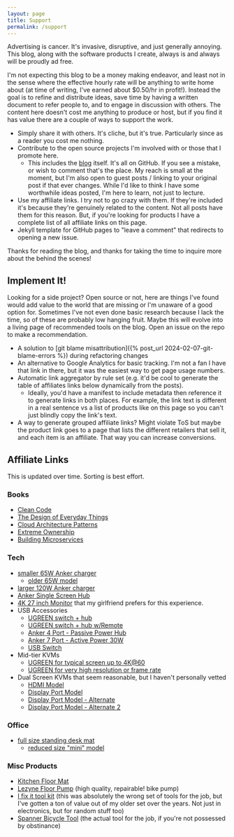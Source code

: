 ```yaml
---
layout: page
title: Support
permalink: /support
---
```


Advertising is cancer. It's invasive, disruptive, and just generally annoying. This blog, along with the software products I create, always is and always will be proudly ad free.

I'm not expecting this blog to be a money making endeavor, and least not in the sense where the effective hourly rate will be anything to write home about (at time of writing, I've earned about $0.50/hr in profit!). Instead the goal is to refine and distribute ideas, save time by having a written document to refer people to, and to engage in discussion with others. The content here doesn't cost me anything to produce or host, but if you find it has value there are a couple of ways to support the work.

- Simply share it with others. It's cliche, but it's true. Particularly since as a reader you cost me nothing.
- Contribute to the open source projects I'm involved with or those that I promote here.
    - This includes the [blog](https://github.com/LittleBoxOfSunshine/ghastlypropositions.github.io) itself. It's all on GitHub. If you see a mistake, or wish to comment that's the place. My reach is small at the moment, but I'm also open to guest posts / linking to your original post if that ever changes. While I'd like to think I have some worthwhile ideas posted, I'm here to learn, not just to lecture.
- Use my affiliate links. I try not to go crazy with them. If they're included it's because they're genuinely related to the content. Not all posts have them for this reason. But, if you're looking for products I have a complete list of all affiliate links on this page.
- Jekyll template for GitHub pages to "leave a comment" that redirects to opening a new issue.

Thanks for reading the blog, and thanks for taking the time to inquire more about the behind the scenes!

## Implement It!

Looking for a side project? Open source or not, here are things I've found would add value to the world that are missing or I'm unaware of a good option for. Sometimes I've not even done basic research because I lack the time, so of these are probably low hanging fruit. Maybe this will evolve into a living page of recommended tools on the blog. Open an issue on the repo to make a recommendation.

- A solution to [git blame misattribution]({% post_url 2024-02-07-git-blame-errors %}) during refactoring changes
- An alternative to Google Analytics for basic tracking. I'm not a fan I have that link in there, but it was the easiest way to get page usage numbers.
- Automatic link aggregator by rule set (e.g. it'd be cool to generate the table of affiliates links below dynamically from the posts).
    - Ideally, you'd have a manifest to include metadata then reference it to generate links in both places. For example, the link text is different in a real sentence vs a list of products like on this page so you can't just blindly copy the link's text.
- A way to generate grouped affiliate links? Might violate ToS but maybe the product link goes to a page that lists the different retailers that sell it, and each item is an affiliate. That way you can increase conversions.

## Affiliate Links

This is updated over time. Sorting is best effort.

### Books

- [Clean Code](https://www.amazon.com/Clean-Code-Handbook-Software-Craftsmanship-ebook/dp/B001GSTOAM/ref=sr_1_1?crid=I2HAIMHSI9W&amp;keywords=clean+code&amp;qid=1701498174&amp;sprefix=clean+cod%252Caps%252C274&amp;sr=8-1&_encoding=UTF8&tag=ghastlypropos-20&linkCode=ur2&linkId=d3b1317b50f58b183ff03464d56a4606&camp=1789&creative=9325)
- [The Design of Everyday Things](https://www.amazon.com/Design-Everyday-Things-Revised-Expanded-ebook/dp/B00E257T6C/ref=tmm_kin_swatch_0?_encoding=UTF8&amp;qid=1701498408&amp;sr=8-1&_encoding=UTF8&tag=ghastlypropos-20&linkCode=ur2&linkId=9a4bd7a7f9bafb73beb39e262d1d7dec&camp=1789&creative=9325)
- [Cloud Architecture Patterns](https://www.amazon.com/Cloud-Architecture-Patterns-Using-Microsoft-ebook/dp/B009G8PYY4/ref=sr_1_1?crid=1Z19TII6U9MVD&amp;keywords=cloud+architecture+patterns&amp;qid=1701498489&amp;sprefix=CLOUD+ARCHITEC%252Caps%252C177&amp;sr=8-1&_encoding=UTF8&tag=ghastlypropos-20&linkCode=ur2&linkId=4392ab419e2e309e63faaf56589d422c&camp=1789&creative=9325)
- [Extreme Ownership](https://www.amazon.com/Extreme-Ownership-U-S-Navy-SEALs-ebook/dp/B0739PYQSS/ref=tmm_kin_swatch_0?_encoding=UTF8&amp;qid=1701498537&amp;sr=8-1&_encoding=UTF8&tag=ghastlypropos-20&linkCode=ur2&linkId=bd33d09e6830305c3030a0cd81b33537&camp=1789&creative=9325)
- [Building Microservices](https://www.amazon.com/Building-Microservices-Sam-Newman-ebook/dp/B09B5L4NVT/ref=sr_1_1?crid=EJN8JS45JGG0&amp;keywords=building+microservices&amp;qid=1701498602&amp;sprefix=building+microservices%252Caps%252C142&amp;sr=8-1&_encoding=UTF8&tag=ghastlypropos-20&linkCode=ur2&linkId=a7a380c058973d3801d72f4362f4e3e0&camp=1789&creative=9325)

### Tech

- [smaller 65W Anker charger](https://amzn.to/3SgI8RD)
    - [older 65W model](https://amzn.to/3SgI8RD)
- [larger 120W Anker charger](https://amzn.to/3uao3o4)
- [Anker Single Screen Hub](https://www.amazon.com/gp/product/B087QZVQJX/ref=ppx_yo_dt_b_search_asin_title?ie=UTF8&amp;th=1&_encoding=UTF8&tag=ghastlypropos-20&linkCode=ur2&linkId=a3f2afb561d1f4ea1c0b21d756ff7220&camp=1789&creative=9325)
- [4K 27 inch Monitor](https://www.amazon.com/LG-27UN850-W-DisplayHDR-Borderless-Adjustable/dp/B08CVTTNN4/ref=sr_1_3?crid=30E4ZAZ8BJM0W&amp;keywords=lg%252B4k%252Bmonitor%252B27%252Binch&amp;qid=1705961646&amp;sprefix=lg%252B4k%252Bmonitor%252B27%252Binc%252Caps%252C124&amp;sr=8-3&amp;th=1&_encoding=UTF8&tag=ghastlypropos-20&linkCode=ur2&linkId=6943ffe903587a6b1cc29df9ccb1cdb7&camp=1789&creative=9325) that my girlfriend prefers for this experience.
- USB Accessories
    - [UGREEN switch + hub](https://amzn.to/42ic3NK)
    - [UGREEN switch + hub w/Remote](https://amzn.to/496Pqyc)
    - [Anker 4 Port - Passive Power Hub](https://amzn.to/42miNdO)
    - [Anker 7 Port - Active Power 30W](https://amzn.to/49c292O)
    - [USB Switch](https://amzn.to/3UhuyjB)
- Mid-tier KVMs
    - [UGREEN for typical screen up to 4K@60](https://amzn.to/42brbg9)
    - [UGREEN for very high resolution or frame rate ](https://amzn.to/3HAWasr)
- Dual Screen KVMs that seem reasonable, but I haven't personally vetted
    - [HDMI Model](https://amzn.to/4beDJaE)
    - [Display Port Model](https://amzn.to/3SgI8RD)
    - [Display Port Model - Alternate](https://amzn.to/3HyMU83)
    - [Display Port Model - Alternate 2](https://amzn.to/3w1fe0c)

### Office

- [full size standing desk mat](https://amzn.to/3SzI29e)
    - [reduced size "mini" model](https://amzn.to/42d4x72)

### Misc Products

- [Kitchen Floor Mat](https://amzn.to/48PqJqb)
- [Lezyne Floor Pump](https://www.amazon.com/LEZYNE-Steel-Drive-Floor-Gloss/dp/B07CQ2HLF2/ref=sr_1_5?crid=A5879KKMHQX2&amp;keywords=lezyne+floor+pump&amp;qid=1695693494&amp;sprefix=lezyne+floor+pump%252Caps%252C145&amp;sr=8-5&_encoding=UTF8&tag=ghastlypropos-20&linkCode=ur2&linkId=e0db55127e8fc600411b089d0424006c&camp=1789&creative=9325) (high quality, repairable! bike pump)
- [I fix it tool kit](https://www.amazon.com/iFixit-Pro-Tech-Toolkit-Electronics/dp/B01GF0KV6G/ref=sr_1_3?crid=Z75G04XGVOUV&amp;keywords=ifixit+tool+kit&amp;qid=1695693639&amp;sprefix=i+fix+it%252Caps%252C161&amp;sr=8-3&_encoding=UTF8&tag=ghastlypropos-20&linkCode=ur2&linkId=7e660bce01a81f36968f7c19933fecf3&camp=1789&creative=9325) (this was absolutely the wrong set of tools for the job, but I've gotten a ton of value out of my older set over the years. Not just in electronics, but for random stuff too)
- [Spanner Bicycle Tool](https://www.amazon.com/Park-Tool-SPA-2-Cluster-Spanner/dp/B001B6LNRQ/ref=sr_1_6?crid=3NW2RZYX0L4LZ&amp;keywords=park%252Btool%252Bspanner%252Bwrench&amp;qid=1695693688&amp;sprefix=park%252Btool%252Bspanner%252Caps%252C142&amp;sr=8-6&amp;th=1&_encoding=UTF8&tag=ghastlypropos-20&linkCode=ur2&linkId=8c59c93909024b480d1f9615228a4027&camp=1789&creative=9325") (the actual tool for the job, if you're not possessed by obstinance)
